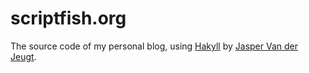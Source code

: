 # scriptfish.org

The source code of my personal blog, using [Hakyll](http://jaspervdj.be/hakyll/) by [Jasper Van der Jeugt](http://jaspervdj.be/).
